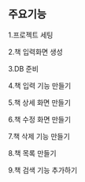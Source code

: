 <h2>주요기능 </h2>
1.프로젝트 세팅


2.책 입력화면 생성

3.DB 준비

4.책 입력 기능 만들기

5.책 상세 화면 만들기

6.책 수정 화면 만들기

7.책 삭제 기능 만들기

8.책 목록 만들기

9.책 검색 기능 추가하기
